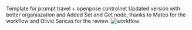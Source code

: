 Template for prompt travel + openpose controlnet
Updated version with better organiazation and Added Set and Get node, thanks to Mateo for the workflow and Olivio Saricas for the review.
![workflow](https://github.com/kakachiex2/ComfyUi-Workflow/assets/1762112/5ddbcdb7-5069-4e5c-99ff-2a1e7749d8bf)

